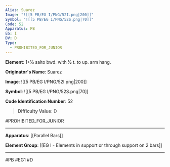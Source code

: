 ```yaml
---
Alias: Suarez
Image: "![[5 PB/EG I/PNG/52I.png|200]]"
Symbol: "![[5 PB/EG I/PNG/52S.png|70]]"
Code: 52
Apparatus: PB
EG: I
DV: D
Type:
  - PROHIBITED_FOR_JUNIOR
---
```

**Element**: 1+1⁄2 salto bwd. with 1⁄2 t. to up. arm hang.

**Originator's Name**: Suarez

**Image**:
![[5 PB/EG I/PNG/52I.png|200]]

**Symbol**:
![[5 PB/EG I/PNG/52S.png|70]]

**Code Identification Number**: 52

>**Difficulty Value**: D

#PROHIBITED_FOR_JUNIOR
___
**Apparatus**: [[Parallel Bars]]

**Element Group**: [[EG I - Elements in support or through support on 2 bars]]
___
#PB #EG1 #D

